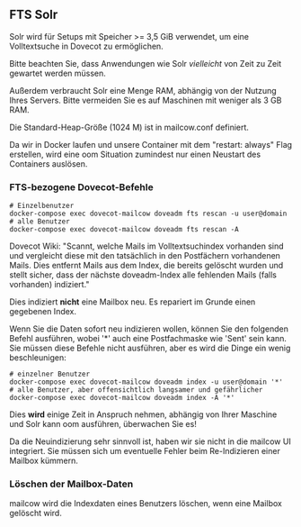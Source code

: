 ## FTS Solr
Solr wird für Setups mit Speicher >= 3,5 GiB verwendet, um eine Volltextsuche in Dovecot zu ermöglichen.

Bitte beachten Sie, dass Anwendungen wie Solr _vielleicht_ von Zeit zu Zeit gewartet werden müssen.

Außerdem verbraucht Solr eine Menge RAM, abhängig von der Nutzung Ihres Servers. Bitte vermeiden Sie es auf Maschinen mit weniger als 3 GB RAM.

Die Standard-Heap-Größe (1024 M) ist in mailcow.conf definiert.

Da wir in Docker laufen und unsere Container mit dem "restart: always" Flag erstellen, wird eine oom Situation zumindest nur einen Neustart des Containers auslösen.

### FTS-bezogene Dovecot-Befehle

```
# Einzelbenutzer
docker-compose exec dovecot-mailcow doveadm fts rescan -u user@domain
# alle Benutzer
docker-compose exec dovecot-mailcow doveadm fts rescan -A

```
Dovecot Wiki: "Scannt, welche Mails im Volltextsuchindex vorhanden sind und vergleicht diese mit den tatsächlich in den Postfächern vorhandenen Mails. Dies entfernt Mails aus dem Index, die bereits gelöscht wurden und stellt sicher, dass der nächste doveadm-Index alle fehlenden Mails (falls vorhanden) indiziert."

Dies indiziert **nicht** eine Mailbox neu. Es repariert im Grunde einen gegebenen Index.

Wenn Sie die Daten sofort neu indizieren wollen, können Sie den folgenden Befehl ausführen, wobei '*' auch eine Postfachmaske wie 'Sent' sein kann. Sie müssen diese Befehle nicht ausführen, aber es wird die Dinge ein wenig beschleunigen:

```
# einzelner Benutzer
docker-compose exec dovecot-mailcow doveadm index -u user@domain '*'
# alle Benutzer, aber offensichtlich langsamer und gefährlicher
docker-compose exec dovecot-mailcow doveadm index -A '*'
```

Dies **wird** einige Zeit in Anspruch nehmen, abhängig von Ihrer Maschine und Solr kann oom ausführen, überwachen Sie es!

Da die Neuindizierung sehr sinnvoll ist, haben wir sie nicht in die mailcow UI integriert. Sie müssen sich um eventuelle Fehler beim Re-Indizieren einer Mailbox kümmern.

### Löschen der Mailbox-Daten

mailcow wird die Indexdaten eines Benutzers löschen, wenn eine Mailbox gelöscht wird.

